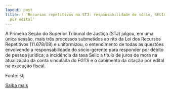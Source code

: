 ```yaml
---
layout: post
title: ! 'Recursos repetitivos no STJ: responsabilidade de sócio, SELIC e FGTS e citação
  por edital'
---
```

<p>A Primeira Seção do Superior Tribunal de Justiça (STJ) julgou, em uma única sessão, mais três processos submetidos ao rito da Lei dos Recursos Repetitivos (11.678/08) e uniformizou, o entendimento de todas as questões envolvendo a responsabilidade do sócio-gerente para responder por débito de pessoa jurídica; a incidência da taxa Selic a título de juros de mora na atualização da conta vinculada do FGTS e o cabimento da citação por edital na execução fiscal.</p><p>Fonte: stj</p><p><a href="http://www.stj.jus.br/portal_stj/publicacao/engine.wsp?tmp.area=398&tmp.texto=91416" target="_blank">Saiba mais </a></p>
